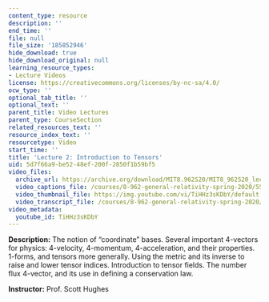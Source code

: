 ```yaml
---
content_type: resource
description: ''
end_time: ''
file: null
file_size: '185852946'
hide_download: true
hide_download_original: null
learning_resource_types:
- Lecture Videos
license: https://creativecommons.org/licenses/by-nc-sa/4.0/
ocw_type: ''
optional_tab_title: ''
optional_text: ''
parent_title: Video Lectures
parent_type: CourseSection
related_resources_text: ''
resource_index_text: ''
resourcetype: Video
start_time: ''
title: 'Lecture 2: Introduction to Tensors'
uid: 5d7f66a9-be52-48ef-200f-2850f1b59bf5
video_files:
  archive_url: https://archive.org/download/MIT8.962S20/MIT8_962S20_lec02_300k.mp4
  video_captions_file: /courses/8-962-general-relativity-spring-2020/558afb208d1d5f6ebb1215ff71013b2c_TiHHz3sKDbY.vtt
  video_thumbnail_file: https://img.youtube.com/vi/TiHHz3sKDbY/default.jpg
  video_transcript_file: /courses/8-962-general-relativity-spring-2020/55975f0989f47c8f3c13e1fd8442de5d_TiHHz3sKDbY.pdf
video_metadata:
  youtube_id: TiHHz3sKDbY
---
```


**Description:** The notion of “coordinate” bases. Several important 4-vectors for physics: 4-velocity, 4-momentum, 4-acceleration, and their properties. 1-forms, and tensors more generally. Using the metric and its inverse to raise and lower tensor indices. Introduction to tensor fields. The number flux 4-vector, and its use in defining a conservation law.

**Instructor:** Prof. Scott Hughes

